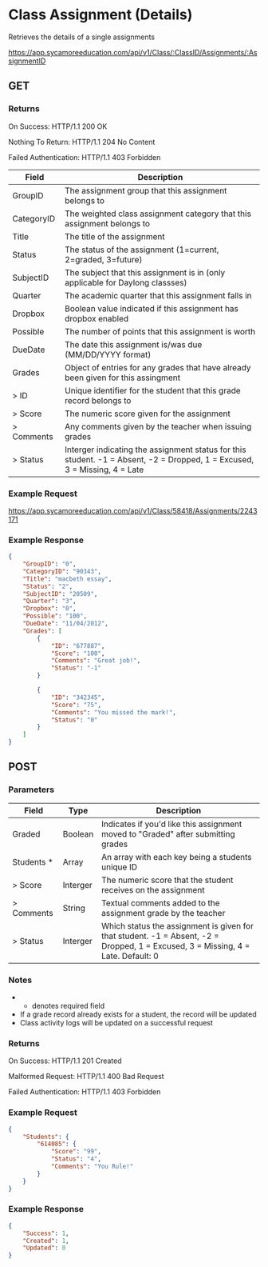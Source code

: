 # Class Assignment (Details)

Retrieves the details of a single assignments

https://app.sycamoreeducation.com/api/v1/Class/:ClassID/Assignments/:AssignmentID

## GET

### Returns

On Success: HTTP/1.1 200 OK

Nothing To Return: HTTP/1.1 204 No Content

Failed Authentication:  HTTP/1.1 403 Forbidden

| Field | Description |
|-------|-------------|
| GroupID | 	The assignment group that this assignment belongs to| 
| CategoryID | 	The weighted class assignment category that this assignment belongs to| 
| Title | 	The title of the assignment| 
| Status | 	The status of the assignment (1=current, 2=graded, 3=future)| 
| SubjectID | 	The subject that this assignment is in (only applicable for Daylong classses)| 
| Quarter | 	The academic quarter that this assignment falls in| 
| Dropbox | 	Boolean value indicated if this assignment has dropbox enabled| 
| Possible | 	The number of points that this assignment is worth| 
| DueDate | 	The date this assignment is/was due (MM/DD/YYYY format)| 
| Grades | 	Object of entries for any grades that have already been given for this assingment| 
| > ID | 	Unique identifier for the student that this grade record belongs to| 
| > Score | 	The numeric score given for the assignment| 
| > Comments | 	Any comments given by the teacher when issuing grades| 
| > Status | Interger indicating the assignment status for this student. -1 = Absent, -2 = Dropped, 1 = Excused,  3 = Missing, 4 = Late |

### Example Request

https://app.sycamoreeducation.com/api/v1/Class/58418/Assignments/2243171

### Example Response
```json
{
    "GroupID": "0",
    "CategoryID": "90343",
    "Title": "macbeth essay",
    "Status": "2",
    "SubjectID": "20509",
    "Quarter": "3",
    "Dropbox": "0",
    "Possible": "100",
    "DueDate": "11/04/2012",
    "Grades": [
        {
            "ID": "677887",
            "Score": "100",
            "Comments": "Great job!",
            "Status": "-1"
        }

        {
            "ID": "342345",
            "Score": "75",
            "Comments": "You missed the mark!",
            "Status": "0"
        }
    ]
}
```

## POST

### Parameters

| Field      | Type     | Description |
|------------|----------|-------------|
|Graded |	Boolean |	Indicates if you'd like this assignment moved to "Graded" after submitting grades
|Students * | 	Array |	An array with each key being a students unique ID
|> Score |	Interger |	The numeric score that the student receives on the assignment
|> Comments | 	String  |	Textual comments added to the assignment grade by the teacher
|> Status |	Interger |	Which status the assignment is given for that student. -1 = Absent, -2 = Dropped, 1 = Excused, 3 = Missing, 4 = Late. Default: 0 |


### Notes
- * denotes required field
- If a grade record already exists for a student, the record will be updated
- Class activity logs will be updated on a successful request

### Returns

On Success: HTTP/1.1 201 Created

Malformed Request: HTTP/1.1 400 Bad Request

Failed Authentication:  HTTP/1.1 403 Forbidden

### Example Request
```json
{
    "Students": {
        "614085": {
            "Score": "99",
            "Status": "4",
            "Comments": "You Rule!"                    
        }
    }    
}
```

### Example Response
```json
{
    "Success": 1,
    "Created": 1,
    "Updated": 0
}
```